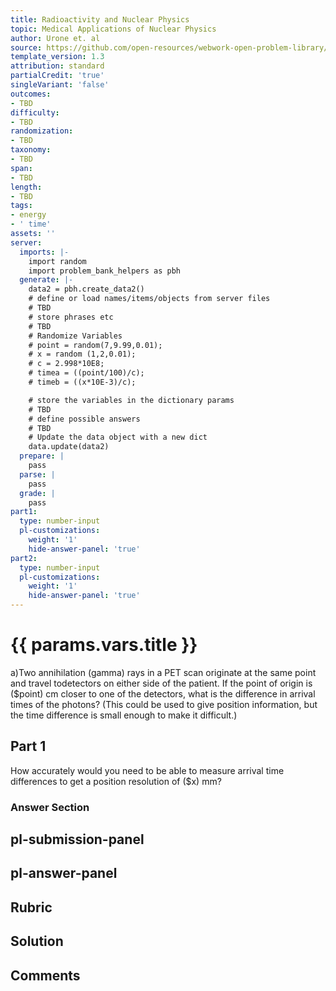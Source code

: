 ```yaml
---
title: Radioactivity and Nuclear Physics
topic: Medical Applications of Nuclear Physics
author: Urone et. al
source: https://github.com/open-resources/webwork-open-problem-library/tree/master/Contrib/BrockPhysics/College_Physics_Urone/32.Medical_Applications_of_Nuclear_Physics/32-01.Medical_Imaging_Diagnostics/NU_U17-32-01-004.pg
template_version: 1.3
attribution: standard
partialCredit: 'true'
singleVariant: 'false'
outcomes:
- TBD
difficulty:
- TBD
randomization:
- TBD
taxonomy:
- TBD
span:
- TBD
length:
- TBD
tags:
- energy
- ' time'
assets: ''
server:
  imports: |-
    import random
    import problem_bank_helpers as pbh
  generate: |-
    data2 = pbh.create_data2()
    # define or load names/items/objects from server files
    # TBD
    # store phrases etc
    # TBD
    # Randomize Variables
    # point = random(7,9.99,0.01);
    # x = random (1,2,0.01);
    # c = 2.998*10E8;
    # timea = ((point/100)/c);
    # timeb = ((x*10E-3)/c);

    # store the variables in the dictionary params
    # TBD
    # define possible answers
    # TBD
    # Update the data object with a new dict
    data.update(data2)
  prepare: |
    pass
  parse: |
    pass
  grade: |
    pass
part1:
  type: number-input
  pl-customizations:
    weight: '1'
    hide-answer-panel: 'true'
part2:
  type: number-input
  pl-customizations:
    weight: '1'
    hide-answer-panel: 'true'
---
```


# {{ params.vars.title }} 


a)Two annihilation (gamma) rays in a PET scan originate at the same point and travel todetectors on either side of the patient. If the point of origin is ($point) cm closer to one of the detectors, what is the difference in arrival times of the photons? (This could be used to give position information, but the time difference is small enough to make it difficult.)

## Part 1 
How accurately would you need to be able to measure arrival time differences to get a position resolution of ($x) mm? 


 ### Answer Section


## pl-submission-panel 


## pl-answer-panel 


## Rubric 


## Solution 


## Comments 


